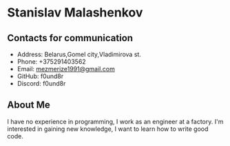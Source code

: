 # Stanislav Malashenkov
## Contacts for communication
* Address: Belarus,Gomel city,Vladimirova st.
* Phone: +375291403562
* Email: mezmerize1991@gmail.com
* GitHub: f0und8r
* Discord: f0und8r
## About Me
I have no experience in programming, I work as an engineer at a factory.
I'm interested in gaining new knowledge, I want to learn how to write good code.


